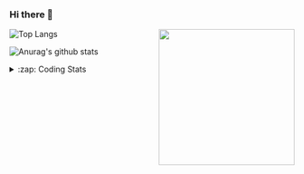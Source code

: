 ### Hi there 👋

<!--
**tao8687/tao8687** is a ✨ _special_ ✨ repository because its `README.md` (this file) appears on your GitHub profile.

Here are some ideas to get you started:

- 🔭 I’m currently working on ...
- 🌱 I’m currently learning ...
- 👯 I’m looking to collaborate on ...
- 🤔 I’m looking for help with ...
- 💬 Ask me about ...
- 📫 How to reach me: ...
- 😄 Pronouns: ...
- ⚡ Fun fact: ...
-->

<img align='right' src="https://media.giphy.com/media/M9gbBd9nbDrOTu1Mqx/giphy.gif" width="240">

  
![Top Langs](https://github-readme-stats.vercel.app/api/top-langs/?username=tao8687&layout=compact&title_color=23238E&text_color=A67D3D)

![Anurag's github stats](https://github-readme-stats.vercel.app/api?username=tao8687&show_icons=true&&text_color=A67D3D&title_color=23238E&show_icons=false&count_private=true&hide=stars)

<details>
  <summary>:zap: Coding Stats</summary>
  <br>
    
<!--START_SECTION:waka-->

```txt
From: 12 February 2025 - To: 19 February 2025

C++         1 hr 54 mins    ████████████░░░░░░░░░░░░░   47.42 %
Other       41 mins         ████▒░░░░░░░░░░░░░░░░░░░░   17.16 %
Python      34 mins         ███▓░░░░░░░░░░░░░░░░░░░░░   14.15 %
YAML        17 mins         █▓░░░░░░░░░░░░░░░░░░░░░░░   07.29 %
CMake       17 mins         █▓░░░░░░░░░░░░░░░░░░░░░░░   07.15 %
```

<!--END_SECTION:waka-->
</details>
